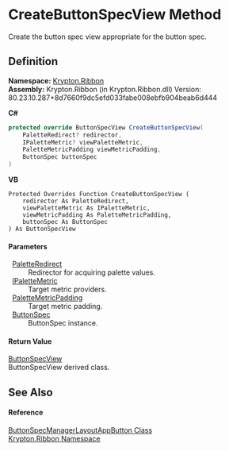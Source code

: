 # CreateButtonSpecView Method


Create the button spec view appropriate for the button spec.



## Definition
**Namespace:** <a href="1e9bc734-cff9-e9b8-f013-94cdac669794.md">Krypton.Ribbon</a>  
**Assembly:** Krypton.Ribbon (in Krypton.Ribbon.dll) Version: 80.23.10.287+8d7660f9dc5efd033fabe008ebfb904beab6d444

**C#**
``` C#
protected override ButtonSpecView CreateButtonSpecView(
	PaletteRedirect? redirector,
	IPaletteMetric? viewPaletteMetric,
	PaletteMetricPadding viewMetricPadding,
	ButtonSpec buttonSpec
)
```
**VB**
``` VB
Protected Overrides Function CreateButtonSpecView ( 
	redirector As PaletteRedirect,
	viewPaletteMetric As IPaletteMetric,
	viewMetricPadding As PaletteMetricPadding,
	buttonSpec As ButtonSpec
) As ButtonSpecView
```



#### Parameters
<dl><dt>  <a href="eb4bd14d-b283-a570-c104-b4d55603d473.md">PaletteRedirect</a></dt><dd>Redirector for acquiring palette values.</dd><dt>  <a href="24be40a1-a3fd-2c4b-ff96-f9b04b615193.md">IPaletteMetric</a></dt><dd>Target metric providers.</dd><dt>  <a href="0b770d6b-dbd6-9a12-4264-29d519d2ab3c.md">PaletteMetricPadding</a></dt><dd>Target metric padding.</dd><dt>  <a href="5c226624-9ac8-d7c9-8a8d-31d5ff115dbd.md">ButtonSpec</a></dt><dd>ButtonSpec instance.</dd></dl>

#### Return Value
<a href="9a222c32-a4d2-48e6-a2be-4422a28fac88.md">ButtonSpecView</a>  
ButtonSpecView derived class.

## See Also


#### Reference
<a href="236bd8e3-862c-184f-e0ac-672427243853.md">ButtonSpecManagerLayoutAppButton Class</a>  
<a href="1e9bc734-cff9-e9b8-f013-94cdac669794.md">Krypton.Ribbon Namespace</a>  
